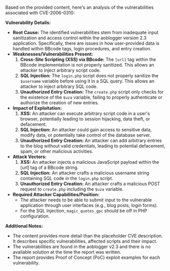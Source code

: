 Based on the provided content, here's an analysis of the vulnerabilities associated with CVE-2006-0310:

**Vulnerability Details:**

*   **Root Cause:** The identified vulnerabilities stem from inadequate input sanitization and access control within the aoblogger version 2.3 application. Specifically, there are issues in how user-provided data is handled within BBcode tags, login procedures, and entry creation.
*   **Weaknesses/Vulnerabilities Present:**
    1.  **Cross-Site Scripting (XSS) via BBcode:** The `[url]` tag within the BBcode implementation is not properly sanitized. This allows an attacker to inject arbitrary script code.
    2.  **SQL Injection:** The `login.php` script does not properly sanitize the `$username` variable before using it in a SQL query. This allows an attacker to inject arbitrary SQL code.
    3.  **Unauthorized Entry Creation:** The `create.php` script only checks for the existence of the `$uza` variable, failing to properly authenticate or authorize the creation of new entries.
*   **Impact of Exploitation:**
    1.  **XSS:** An attacker can execute arbitrary script code in a user's browser, potentially leading to session hijacking, data theft, or defacement.
    2.  **SQL Injection:** An attacker could gain access to sensitive data, modify data, or potentially take control of the database server.
    3.  **Unauthorized Entry Creation:** An attacker can add arbitrary entries to the blog without valid credentials, leading to potential defacement, spam, or other malicious activities.
*   **Attack Vectors:**
    1.  **XSS:**  An attacker injects a malicious JavaScript payload within the [url] tag of a BBcode string.
    2.  **SQL Injection:** An attacker crafts a malicious username string containing SQL code in the `login.php` script.
    3.  **Unauthorized Entry Creation:** An attacker crafts a malicious POST request to `create.php` including the `$uza` variable.
*   **Required Attacker Capabilities/Position:**
    *   The attacker needs to be able to submit input to the vulnerable application through user interfaces (e.g., blog posts, login forms).
    *   For the SQL Injection, `magic_quotes_gpc` should be off in PHP configuration.

**Additional Notes:**

*   The content provides more detail than the placeholder CVE description. It describes specific vulnerabilities, affected scripts and their impact.
*   The vulnerabilities are found in the aoblogger v2.3 and there is no available solution at the time the report was written.
*   The report provides Proof of Concept (PoC) exploit examples for each vulnerability.